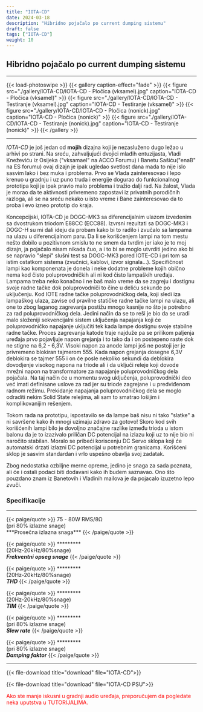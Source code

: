 ```yaml
---
title: "IOTA-CD"
date: 2024-03-18
description: "Hibridno pojačalo po current dumping sistemu"
draft: false
tags: ["IOTA-CD"]
weight: 10
---
```

## Hibridno pojačalo po current dumping sistemu

<hr>
{{< load-photoswipe >}}
{{< gallery caption-effect="fade" >}}
  {{< figure src="./gallery/IOTA-CD/IOTA-CD - Pločica (vksamel).jpg" caption="IOTA-CD - Pločica (vksamel)" >}}
  {{< figure src="./gallery/IOTA-CD/IOTA-CD - Testiranje (vksamel).jpg" caption="IOTA-CD - Testiranje (vksamel)" >}}
  {{< figure src="./gallery/IOTA-CD/IOTA-CD - Pločica (nonick).jpg" caption="IOTA-CD - Pločica (nonick)" >}}
  {{< figure src="./gallery/IOTA-CD/IOTA-CD - Testiranje (nonick).jpg" caption="IOTA-CD - Testiranje (nonick)" >}}
{{< /gallery >}}
<hr>

*IOTA-CD* je još jedan od **mojih** dizajna koji je nezasluženo dugo ležao u arhivi po strani. Na sreću, zahvaljujući dvojici mlađih entuzijasta, Vladi Kneževiću iz Osijeka ("vksamael" na ACCO Forumu) i Banetu Sašiću("enaB" na ES forumu) ovaj dizajn je ipak ugledao svetlost dana mada to nije islo sasvim lako i bez muka i problema. Prvo se Vlada zainteresovao i lepo krenuo u gradnju i uz puno truda i energije dogurao do funkcionalnog prototipa koji je ipak pravio malo problema i tražio dalji rad. Na žalost, Vlada je morao da te aktivnosti privremeno zapostavi iz privatnih porodičnih razloga, ali se na sreću nekako u isto vreme i Bane zainteresovao da to proba i evo izneo prototip do kraja.

Koncepcijski, IOTA-CD je DOGC-MK3 sa diferencijalnim ulazom izvedenim sa dvostrukom triodom E88CC (ECC88). Izvrsni rezultati sa DOGC-MK3 i DOGC-H su mi dali ideju da probam kako bi to radilo i zvučalo sa lampama na ulazu u diferencijalnom paru. Da li se korišćenjem lampi na tom mestu nešto dobilo u pozitivnom smislu to ne smem da tvrdim jer iako je to moj dizajn, ja pojačalo nisam nikada čuo, a i to bi se moglo utvrditi jedino ako bi se napravio "slepi" slušni test sa DOGC-MK3 pored IOTE-CD i pri tom sa istim ostatkom sistema (zvučnici, kablovi, izvor signala...). Specifičnost lampi kao komponenata je donela i neke dodatne probleme kojih obično nema kod čisto poluprovodničkih ali ni kod čisto lampaških uređaja. Lampama treba neko konačno i ne baš malo vreme da se zagreju i dostignu svoje radne tačke dok poluprovodniči to čine u deliću sekunde po uključenju. Kod IOTE radne tačke poluprovodničkog dela, koji sledi iza lampaškog ulaza, zavise od pravilne statičke radne tačke lampi na ulazu, ali one to zbog laganog zagrevanja postižu mnogo kasnije no što je potrebno za rad poluprovodničkog dela. Jedini način da se to reši je bio da se uradi malo složeniji sekvencijalni sistem uključenja napajanja koji će poluprovodničko napajanje uključiti tek kada lampe dostignu svoje stabilne radne tačke. Proces zagrevanja katode traje najduže pa se prilikom paljenja uređaja prvo pojavljuje napon grejanja i to tako da i on postepeno raste dok ne stigne na 6,2 - 6,3V. Visoki napon za anode lampi još ne postoji jer je privremeno blokiran tajmerom 555. Kada napon grejanja dosegne 6,3V deblokira se tajmer 555 i on će posle nekoliko sekundi da deblokira dovodjenje visokog napona na triode ali i da uključi releje koji dovode mrežni napon na transformatore za napajanje poluprovodničkog dela pojačala. Na taj način će u momentu svog uključenja, poluprovodnički deo već imati definisane uslove za rad jer su triode zagrejane i u predviđenom radnom režimu. Prekidanje napajanja poluprovodničkog dela se moglo odraditi nekim Solid State relejima, ali sam to smatrao lošijim i komplikovanijim rešenjem.

Tokom rada na prototipu, ispostavilo se da lampe baš nisu ni tako "slatke" a ni savršene kako ih mnogi uzimaju zdravo za gotovo! Skoro kod svih korišćenih lampi bilo je dovoljno značajne razlike između trioda u istom balonu da je to izazivalo priličan DC potencijal na izlazu koji uz to nije bio ni naročito stabilan. Moralo se pribeći koriscenju DC Servo sklopa koji će automatski drzati izlazni DC potencijal u potrebnim granicama. Korišćeni sklop je sasvim standardan i vrlo uspešno obavlja svoj zadatak.

Zbog nedostatka ozbiljne merne opreme, jedino je snaga za sada poznata, ali će i ostali podaci biti dodavani kako ih budem saznavao. Ono što pouzdano znam iz Banetovih i Vladinih mailova je da pojacalo izuzetno lepo zvuči.

### Specifikacije
<hr>
{{< paige/quote >}}
75 - 80W RMS/8Ω<br>(pri 80% izlazne snage)<br>***Prosečna izlazna snaga***
{{< /paige/quote >}}

{{< paige/quote >}}
*********<br>(20Hz-20kHz/80%snage)<br>***Frekventni opseg snage***
{{< /paige/quote >}}

{{< paige/quote >}}
*********<br>(20Hz-20kHz/80%snage)<br>***THD***
{{< /paige/quote >}}

{{< paige/quote >}}
*********<br>(20Hz-20kHz/80%snage)<br>***TIM***
{{< /paige/quote >}}

{{< paige/quote >}}
*********<br>(pri 80% izlazne snage)<br>***Slew rate***
{{< /paige/quote >}}

{{< paige/quote >}}
*********<br>(pri 80% izlazne snage)<br>***Damping faktor***
{{< /paige/quote >}}
<hr>

{{< file-download title="download" file="IOTA-CD">}}

{{< file-download title="download" file="IOTA-CD PSU">}}

<p style="color: red;" class="text-center">Ako ste manje iskusni u gradnji audio uređaja, preporučujem da pogledate neka uputstva u TUTORIJALIMA.</p>

